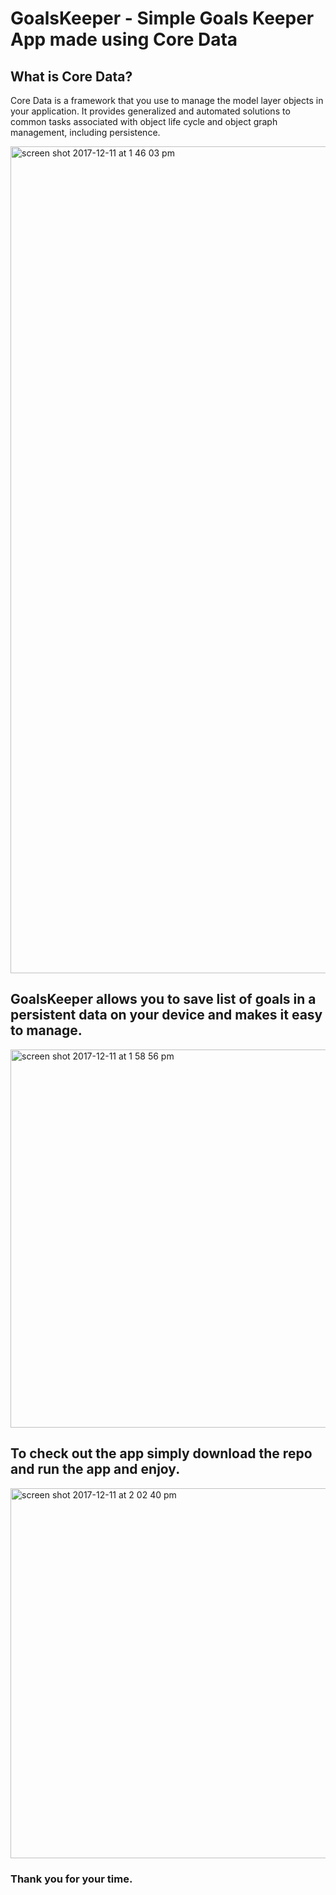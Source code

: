 # GoalsKeeper - Simple Goals Keeper App made using Core Data

## What is Core Data? 

Core Data is a framework that you use to manage the model layer objects in your application. It provides generalized and automated solutions to common tasks associated with object life cycle and object graph management, including persistence. 

<img width="1323" alt="screen shot 2017-12-11 at 1 46 03 pm" src="https://user-images.githubusercontent.com/20385717/33850497-b6cabaa0-de79-11e7-9d9a-46410fab95ea.png">


## GoalsKeeper allows you to save list of goals in a persistent data on your device and makes it easy to manage. 

<img width="605" alt="screen shot 2017-12-11 at 1 58 56 pm" src="https://user-images.githubusercontent.com/20385717/33851082-7ef028c0-de7b-11e7-9bac-76633a3219f6.png">


## To check out the app simply download the repo and run the app and enjoy.

<img width="592" alt="screen shot 2017-12-11 at 2 02 40 pm" src="https://user-images.githubusercontent.com/20385717/33851240-0078db94-de7c-11e7-94d6-010c64e076e1.png">

### Thank you for your time.
